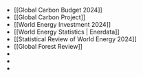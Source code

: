 - [[Global Carbon Budget 2024]]
- [[Global Carbon Project]]
- [[World Energy Investment 2024]]
- [[World Energy Statistics | Enerdata]]
- [[Statistical Review of World Energy 2024]]
- [[Global Forest Review]]
-
-
-